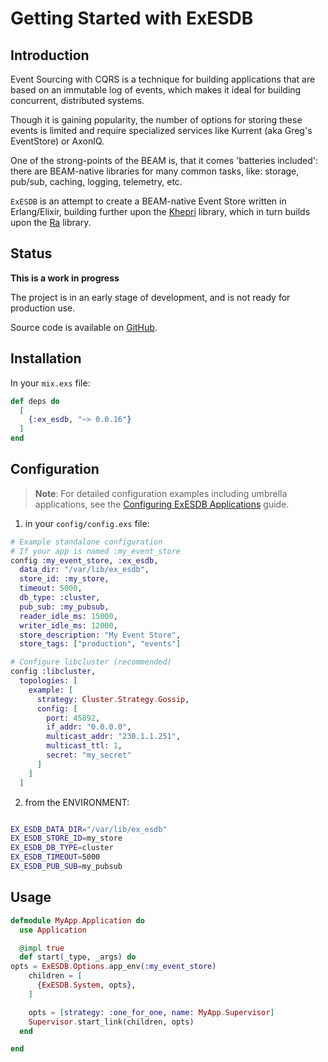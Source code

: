 # Getting Started with ExESDB

## Introduction

Event Sourcing with CQRS is a technique for building applications that are based on an immutable log of events, which makes it ideal for building concurrent, distributed systems.

Though it is gaining popularity, the number of options for storing these events is limited and require specialized services like Kurrent (aka Greg's EventStore) or AxonIQ.

One of the strong-points of the BEAM is, that it comes 'batteries included': there are BEAM-native libraries for many common tasks, like: storage, pub/sub, caching, logging, telemetry, etc.

`ExESDB` is an attempt to create a BEAM-native Event Store written in Erlang/Elixir, building further upon the [Khepri](https://github.com/rabbitmq/khepri) library, which in turn builds upon the [Ra](https://github.com/rabbitmq/ra) library.

## Status

**This is a work in progress**

The project is in an early stage of development, and is not ready for production use.

Source code is available on [GitHub](https://github.com/beam-campus/ex-esdb).

## Installation

In your `mix.exs` file:

```elixir
def deps do
  [
    {:ex_esdb, "~> 0.0.16"}
  ]
end
```

## Configuration

> **Note**: For detailed configuration examples including umbrella applications, see the [Configuring ExESDB Applications](configuring-exesdb-apps.md) guide.

1. in your `config/config.exs` file:

```elixir
# Example standalone configuration
# If your app is named :my_event_store
config :my_event_store, :ex_esdb,
  data_dir: "/var/lib/ex_esdb",
  store_id: :my_store,
  timeout: 5000,
  db_type: :cluster,
  pub_sub: :my_pubsub,
  reader_idle_ms: 15000,
  writer_idle_ms: 12000,
  store_description: "My Event Store",
  store_tags: ["production", "events"]

# Configure libcluster (recommended)
config :libcluster,
  topologies: [
    example: [
      strategy: Cluster.Strategy.Gossip,
      config: [
        port: 45892,
        if_addr: "0.0.0.0",
        multicast_addr: "230.1.1.251",
        multicast_ttl: 1,
        secret: "my_secret"
      ]
    ]
  ]
```

2. from the ENVIRONMENT:

```bash

EX_ESDB_DATA_DIR="/var/lib/ex_esdb"
EX_ESDB_STORE_ID=my_store
EX_ESDB_DB_TYPE=cluster
EX_ESDB_TIMEOUT=5000
EX_ESDB_PUB_SUB=my_pubsub

```

## Usage

```elixir
defmodule MyApp.Application do
  use Application

  @impl true
  def start(_type, _args) do
opts = ExESDB.Options.app_env(:my_event_store)
    children = [
      {ExESDB.System, opts},
    ]

    opts = [strategy: :one_for_one, name: MyApp.Supervisor]
    Supervisor.start_link(children, opts)
  end

end
```
